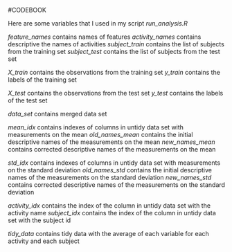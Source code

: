 #CODEBOOK

Here are some variables that I used in my script _run\_analysis.R_

_feature\_names_ contains names of features
_activity\_names_ contains descriptive the names of activities
_subject\_train_ contains the list of subjects from the training set
_subject\_test_ contains the list of subjects from the test set

_X\_train_ contains the observations from the training set
_y\_train_ contains the labels of the training set

_X\_test_ contains the observations from the test set
_y\_test_ contains the labels of the test set

_data\_set_ contains merged data set

_mean\_idx_ contains indexes of columns in untidy data set with measurements on the mean
_old\_names\_mean_ contains the initial descriptive names of the measurements on the mean
_new\_names\_mean_ contains corrected descriptive names of the measurements on the mean

_std\_idx_ contains indexes of columns in untidy data set with measurements on the standard deviation
_old\_names\_std_ contains the initial descriptive names of the measurements on the standard deviation
_new\_names\_std_ contains corrected descriptive names of the measurements on the standard deviation

_activity\_idx_ contains the index of the column in untidy data set with the activity name
_subject\_idx_ contains the index of the column in untidy data set with the subject id

_tidy\_data_ contains tidy data with the average of each variable for each activity and each subject

